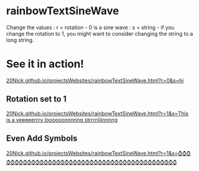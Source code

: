 # rainbowTextSineWave

Change the values : r = rotation - 0 is a sine wave : s = string - if you change the rotation to 1, you might want to consider changing the string to a long string.

# See it in action!

[20Nick.github.io/projectsWebsites/rainbowTextSineWave.html?r=0&s=hi](https://20Nick.github.io/projectsWebsites/rainbowTextSineWave.html?r=0&s=hi)

## Rotation set to 1
[20Nick.github.io/projectsWebsites/rainbowTextSineWave.html?r=1&s=This is a veeeeerrry loooooonnnnng strrrriiiinnnng](https://20Nick.github.io/projectsWebsites/rainbowTextSineWave.html?r=1&s=This%20is%20a%20veeeeerrry%20loooooonnnnng%20strrrriiiinnnng)

## Even Add Symbols
[20Nick.github.io/projectsWebsites/rainbowTextSineWave.html?r=1&s=⌚⌚⌚⌚⌚⌚⌚⌚⌚⌚⌚⌚⌚⌚⌚⌚⌚⌚⌚⌚⌚⌚⌚⌚⌚⌚⌚⌚⌚⌚⌚⌚⌚⌚⌚⌚⌚⌚⌚⌚⌚⌚⌚⌚](https://20Nick.github.io/projectsWebsites/rainbowTextSineWave.html?r=1&s=⌚⌚⌚⌚⌚⌚⌚⌚⌚⌚⌚⌚⌚⌚⌚⌚⌚⌚⌚⌚⌚⌚⌚⌚⌚⌚⌚⌚⌚⌚⌚⌚⌚⌚⌚⌚⌚⌚⌚⌚⌚⌚⌚⌚)
